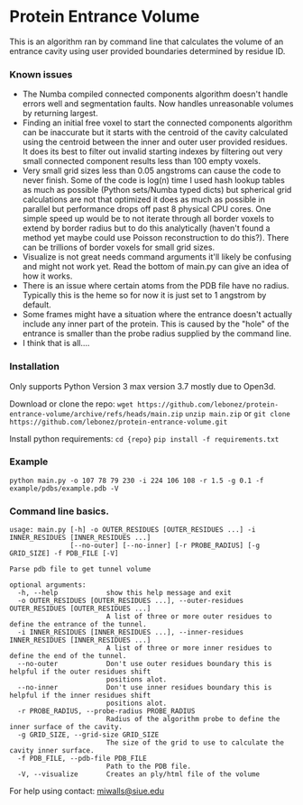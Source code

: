 # Protein Entrance Volume

This is an algorithm ran by command line that calculates the volume of an entrance cavity using user provided boundaries determined by residue ID.

### Known issues

* The Numba compiled connected components algorithm doesn't handle errors well and segmentation faults. Now handles unreasonable volumes by returning largest.
* Finding an initial free voxel to start the connected components algorithm can be inaccurate but it starts with the centroid of the cavity calculated using the centroid between the inner and outer user provided residues. It does its best to filter out invalid starting indexes by filtering out very small connected component results less than 100 empty voxels.
* Very small grid sizes less than 0.05 angstroms can cause the code to never finish. Some of the code is log(n) time I used hash lookup tables as much as possible (Python sets/Numba typed dicts) but spherical grid calculations are not that optimized it does as much as possible in parallel but performance drops off past 8 physical CPU cores. One simple speed up would be to not iterate through all border voxels to extend by border radius but to do this analytically (haven't found a method yet maybe could use Poisson reconstruction to do this?). There can be trillions of border voxels for small grid sizes.
* Visualize is not great needs command arguments it'll likely be confusing and might not work yet. Read the bottom of main.py can give an idea of how it works.
* There is an issue where certain atoms from the PDB file have no radius. Typically this is the heme so for now it is just set to 1 angstrom by default.
* Some frames might have a situation where the entrance doesn't actually include any inner part of the protein. This is caused by the "hole" of the entrance is smaller than the probe radius supplied by the command line.
* I think that is all....

### Installation
Only supports Python Version 3 max version 3.7 mostly due to Open3d.

Download or clone the repo:
`wget https://github.com/lebonez/protein-entrance-volume/archive/refs/heads/main.zip`
`unzip main.zip`
or
`git clone https://github.com/lebonez/protein-entrance-volume.git`

Install python requirements:
`cd {repo}`
`pip install -f requirements.txt`

### Example
```
python main.py -o 107 78 79 230 -i 224 106 108 -r 1.5 -g 0.1 -f example/pdbs/example.pdb -V
```

### Command line basics.

```
usage: main.py [-h] -o OUTER_RESIDUES [OUTER_RESIDUES ...] -i INNER_RESIDUES [INNER_RESIDUES ...]
               [--no-outer] [--no-inner] [-r PROBE_RADIUS] [-g GRID_SIZE] -f PDB_FILE [-V]

Parse pdb file to get tunnel volume

optional arguments:
  -h, --help            show this help message and exit
  -o OUTER_RESIDUES [OUTER_RESIDUES ...], --outer-residues OUTER_RESIDUES [OUTER_RESIDUES ...]
                        A list of three or more outer residues to define the entrance of the tunnel.
  -i INNER_RESIDUES [INNER_RESIDUES ...], --inner-residues INNER_RESIDUES [INNER_RESIDUES ...]
                        A list of three or more inner residues to define the end of the tunnel.
  --no-outer            Don't use outer residues boundary this is helpful if the outer residues shift
                        positions alot.
  --no-inner            Don't use inner residues boundary this is helpful if the inner residues shift
                        positions alot.
  -r PROBE_RADIUS, --probe-radius PROBE_RADIUS
                        Radius of the algorithm probe to define the inner surface of the cavity.
  -g GRID_SIZE, --grid-size GRID_SIZE
                        The size of the grid to use to calculate the cavity inner surface.
  -f PDB_FILE, --pdb-file PDB_FILE
                        Path to the PDB file.
  -V, --visualize       Creates an ply/html file of the volume
```

For help using contact: miwalls@siue.edu
